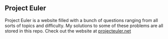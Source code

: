## Project Euler
Project Euler is a website filled with a bunch of questions ranging from all sorts of topics and difficulty. 
My solutions to some of these problems are all stored in this repo.
Check out the website at [projecteuler.net](https://projecteuler.net/archives)
